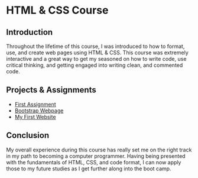 # HTML & CSS Course

## Introduction

Throughout the lifetime of this course, I was introduced to how to format, use, and create web pages using HTML & CSS. This course was extremely interactive and a great way to get my seasoned on how to write code, use critical thinking, and getting engaged into writing clean, and commented code.

## Projects & Assignments
* [First Assignment](https://github.com/Vexelior/The-Tech-Academy-HTML-CSS-Course/tree/main/First%20Assignment)
* [Bootstrap Webpage](https://github.com/Vexelior/The-Tech-Academy-HTML-CSS-Course/tree/main/bootstrap4_project)
* [My First Website](https://github.com/Vexelior/The-Tech-Academy-HTML-CSS-Course/tree/main/One-Page-Website)

## Conclusion
My overall experience during this course has really set me on the right track in my path to becoming a computer programmer. Having being presented with the fundamentals of HTML, CSS, and code format, I can now apply those to my future studies as I get further along into the boot camp.

